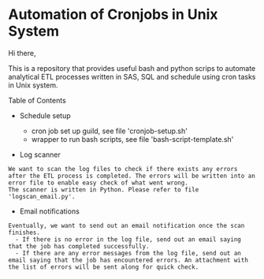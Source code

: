 # Automation of Cronjobs in Unix System

Hi there,

This is a repository that provides useful bash and python scrips to automate analytical ETL processes written in SAS, SQL and schedule using cron tasks in Unix system.

Table of Contents 
* Schedule setup
  - cron job set up guild, see file 'cronjob-setup.sh'
  - wrapper to run bash scripts, see file 'bash-script-template.sh'
  
* Log scanner
```
We want to scan the log files to check if there exists any errors after the ETL process is completed. The errors will be written into an error file to enable easy check of what went wrong.
The scanner is written in Python. Please refer to file 'logscan_email.py'. 

```

* Email notifications
```
Eventually, we want to send out an email notification once the scan finishes. 
  - If there is no error in the log file, send out an email saying that the job has completed successfully.
  - If there are any error messages from the log file, send out an email saying that the job has encountered errors. An attachment with the list of errors will be sent along for quick check.


```
